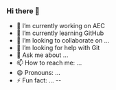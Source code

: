 ### Hi there 👋


- 🔭 I’m currently working on AEC
- 🌱 I’m currently learning GitHub
- 👯 I’m looking to collaborate on ...
- 🤔 I’m looking for help with Git
- 💬 Ask me about ...
- 📫 How to reach me: ...
- 😄 Pronouns: ...
- ⚡ Fun fact: ...
--
<!--
**ShreyaMandloi11/ShreyaMandloi11** is a ✨ _special_ ✨ repository because its `README.md` (this file) appears on your GitHub profile.

Here are some ideas to get you started:>  
